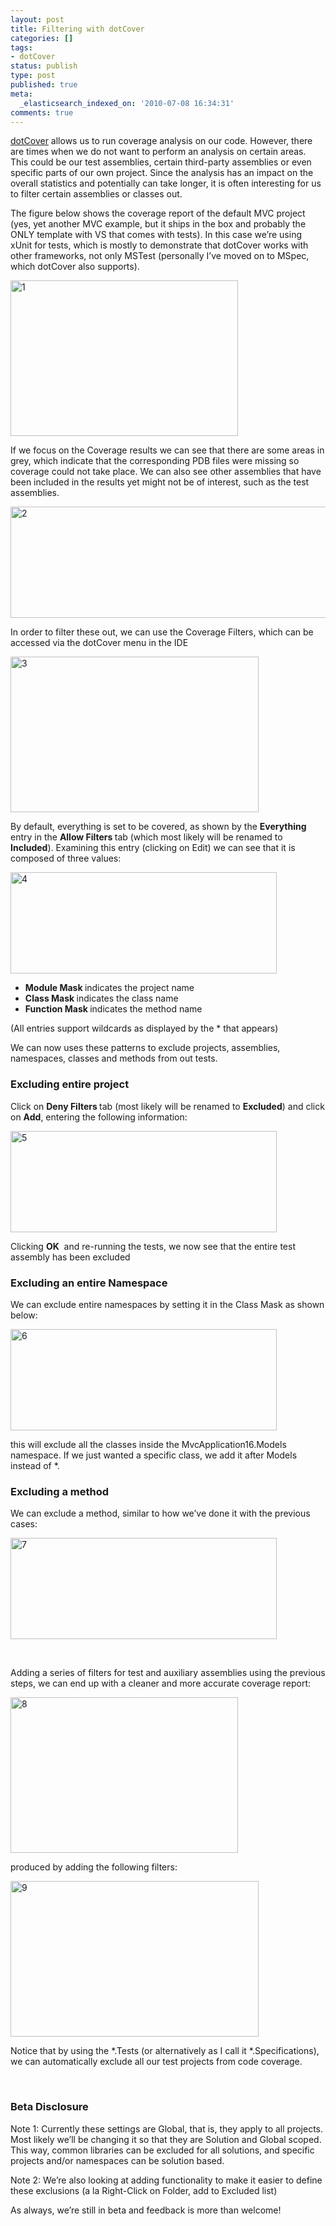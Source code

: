 ```yaml
---
layout: post
title: Filtering with dotCover
categories: []
tags:
- dotCover
status: publish
type: post
published: true
meta:
  _elasticsearch_indexed_on: '2010-07-08 16:34:31'
comments: true
---
```

<p><a href="http://www.jetbrains.com/dotcover">dotCover</a> allows us to run coverage analysis on our code. However, there are times when we do not want to perform an analysis on certain areas. This could be our test assemblies, certain third-party assemblies or even specific parts of our own project. Since the analysis has an impact on the overall statistics and potentially can take longer, it is often interesting for us to filter certain assemblies or classes out.</p> <p>The figure below shows the coverage report of the default MVC project (yes, yet another MVC example, but it ships in the box and probably the ONLY template with VS that comes with tests). In this case we’re using xUnit for tests, which is mostly to demonstrate that dotCover works with other frameworks, not only MSTest (personally I’ve moved on to MSpec, which dotCover also supports).</p> <p><img style="border-bottom:0;border-left:0;display:inline;border-top:0;border-right:0;" title="1" border="0" alt="1" src="{{ site.images }}/dotcover-filter-1.png" width="364" height="249"></a> </p> <p>If we focus on the Coverage results we can see that there are some areas in grey, which indicate that the corresponding PDB files were missing so coverage could not take place. We can also see other assemblies that have been included in the results yet might not be of interest, such as the test assemblies.</p> <p><img style="border-bottom:0;border-left:0;display:inline;border-top:0;border-right:0;" title="2" border="0" alt="2" src="{{ site.images }}/dotcover-filter-2.png" width="644" height="178"></p> <p>In order to filter these out, we can use the Coverage Filters, which can be accessed via the dotCover menu in the IDE</p> <p><img style="border-bottom:0;border-left:0;display:inline;border-top:0;border-right:0;" title="3" border="0" alt="3" src="{{ site.images }}/dotcover-filter-3.png" width="397" height="249"></a> </p> <p>By default, everything is set to be covered, as shown by the <strong>Everything </strong>entry in the <strong>Allow Filters </strong>tab (which most likely will be renamed to <strong>Included</strong>). Examining this entry (clicking on Edit) we can see that it is composed of three values:</p> <p><img style="border-bottom:0;border-left:0;display:inline;border-top:0;border-right:0;" title="4" border="0" alt="4" src="{{ site.images }}/dotcover-filter-4.png" width="426" height="162"> </p> <ul> <li><strong>Module Mask </strong>indicates the project name  <li><strong>Class Mask </strong>indicates the class name  <li><strong>Function Mask </strong>indicates the method name </li></ul> <p>(All entries support wildcards as displayed by the * that appears)</p> <p>We can now uses these patterns to exclude projects, assemblies, namespaces, classes and methods from out tests.</p> <h3>Excluding entire project</h3> <p>Click on <strong>Deny Filters </strong>tab (most likely will be renamed to <strong>Excluded</strong>) and click on <strong>Add</strong>, entering the following information:</p> <p><img style="border-bottom:0;border-left:0;display:inline;border-top:0;border-right:0;" title="5" border="0" alt="5" src="{{ site.images }}/dotcover-filter-5.png" width="426" height="162"></a> </p> <p>Clicking <strong>OK</strong>&nbsp; and re-running the tests, we now see that the entire test assembly has been excluded</p> <h3>Excluding an entire Namespace</h3> <p>We can exclude entire namespaces by setting it in the Class Mask as shown below:</p> <p><img style="border-bottom:0;border-left:0;display:inline;border-top:0;border-right:0;" title="6" border="0" alt="6" src="{{ site.images }}/dotcover-filter-6.png" width="426" height="162"></a> </p> <p>this will exclude all the classes inside the MvcApplication16.Models namespace. If we just wanted a specific class, we add it after Models instead of *.</p> <h3>Excluding a method</h3> <p>We can exclude a method, similar to how we’ve done it with the previous cases:</p> <p><img style="border-bottom:0;border-left:0;display:inline;border-top:0;border-right:0;" title="7" border="0" alt="7" src="{{ site.images }}/dotcover-filter-7.png" width="426" height="162"> </p> <p>&nbsp;</p> <p>Adding a series of filters for test and auxiliary assemblies using the previous steps, we can end up with a cleaner and more accurate coverage report:</p> <p><img style="border-bottom:0;border-left:0;display:inline;border-top:0;border-right:0;" title="8" border="0" alt="8" src="{{ site.images }}/dotcover-filter-8.png" width="364" height="249"></a> </p> <p>produced by adding the following filters:</p> <p><img style="border-bottom:0;border-left:0;display:inline;border-top:0;border-right:0;" title="9" border="0" alt="9" src="{{ site.images }}/dotcover-filter-9.png" width="397" height="249"></a> </p> <p>Notice that by using the *.Tests (or alternatively as I call it *.Specifications), we can automatically exclude all our test projects from code coverage.</p> <p>&nbsp;</p> <h3>Beta Disclosure</h3> <p>Note 1: Currently these settings are Global, that is, they apply to all projects. Most likely we’ll be changing it so that they are Solution and Global scoped. This way, common libraries can be excluded for all solutions, and specific projects and/or namespaces can be solution based.</p> <p>Note 2: We’re also looking at adding functionality to make it easier to define these exclusions (a la Right-Click on Folder, add to Excluded list)</p> <p>As always, we’re still in beta and feedback is more than welcome!</p>
